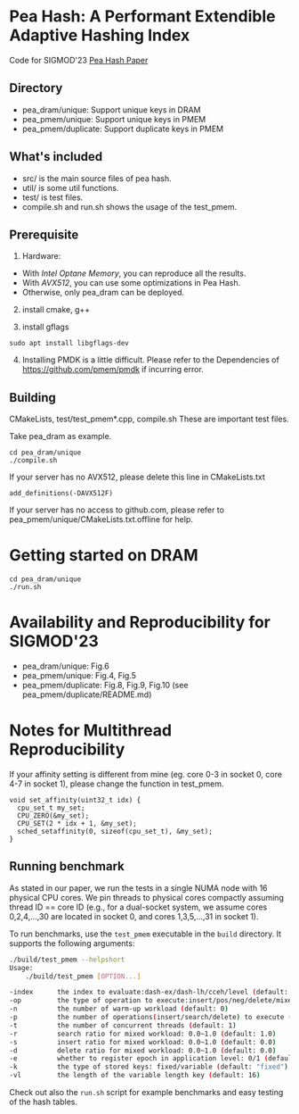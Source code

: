 # Pea Hash: A Performant Extendible Adaptive Hashing Index

Code for SIGMOD'23 [Pea Hash Paper](https://dl.acm.org/doi/10.1145/3588962)


## Directory
- pea_dram/unique: Support unique keys in DRAM
- pea_pmem/unique: Support unique keys in PMEM
- pea_pmem/duplicate: Support duplicate keys in PMEM

## What's included
- src/ is the main source files of pea hash.
- util/ is some util functions.
- test/ is test files.
- compile.sh and run.sh shows the usage of the test_pmem.

## Prerequisite

1. Hardware: 
- With *Intel Optane Memory*, you can reproduce all the results.
- With *AVX512*, you can use some optimizations in Pea Hash.
- Otherwise, only pea_dram can be deployed.

2. install cmake,  g++

3. install gflags
```
sudo apt install libgflags-dev
```

4. Installing PMDK is a little difficult. Please refer to the Dependencies of https://github.com/pmem/pmdk if incurring error.

## Building
CMakeLists, test/test_pmem*.cpp, compile.sh
These are important test files.

Take pea_dram as example.
```
cd pea_dram/unique
./compile.sh
```

If your server has no AVX512, please delete this line in CMakeLists.txt
```
add_definitions(-DAVX512F)
```
If your server has no access to github.com, please refer to pea_pmem/unique/CMakeLists.txt.offline for help.


# Getting started on DRAM
```
cd pea_dram/unique
./run.sh
```

# Availability and Reproducibility for SIGMOD'23
- pea_dram/unique: Fig.6
- pea_pmem/unique: Fig.4, Fig.5
- pea_pmem/duplicate: Fig.8, Fig.9, Fig.10 (see pea_pmem/duplicate/README.md)

# Notes for Multithread Reproducibility
If your affinity setting is different from mine (eg. core 0-3 in socket 0, core 4-7 in socket 1), please change the function in test_pmem.
```
void set_affinity(uint32_t idx) {
  cpu_set_t my_set;
  CPU_ZERO(&my_set);
  CPU_SET(2 * idx + 1, &my_set);
  sched_setaffinity(0, sizeof(cpu_set_t), &my_set);
}
```

## Running benchmark

As stated in our paper, we run the tests in a single NUMA node with 16 physical CPU cores. We pin threads to physical cores compactly assuming thread ID == core ID (e.g., for a dual-socket system, we assume cores 0,2,4,...,30 are located in socket 0, and cores 1,3,5,...,31 in socket 1).  

To run benchmarks, use the `test_pmem` executable in the `build` directory. It supports the following arguments:

```bash
./build/test_pmem --helpshort
Usage: 
    ./build/test_pmem [OPTION...]

-index      the index to evaluate:dash-ex/dash-lh/cceh/level (default: "dash-ex")
-op         the type of operation to execute:insert/pos/neg/delete/mixed (default: "full")
-n          the number of warm-up workload (default: 0)
-p          the number of operations(insert/search/delete) to execute (default: 20000000)
-t          the number of concurrent threads (default: 1)
-r          search ratio for mixed workload: 0.0~1.0 (default: 1.0)
-s          insert ratio for mixed workload: 0.0~1.0 (default: 0.0)
-d          delete ratio for mixed workload: 0.0~1.0 (default: 0.0)
-e          whether to register epoch in application level: 0/1 (default: 0)
-k          the type of stored keys: fixed/variable (default: "fixed")
-vl         the length of the variable length key (default: 16)
```
Check out also the `run.sh` script for example benchmarks and easy testing of the hash tables. 